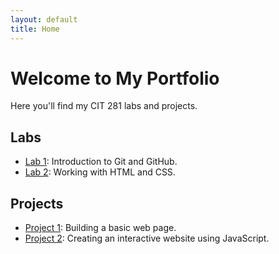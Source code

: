 ```yaml
---
layout: default
title: Home
---
```

# Welcome to My Portfolio

Here you'll find my CIT 281 labs and projects.

## Labs

- [Lab 1](https://github.com/yourusername/lab1-repo): Introduction to Git and GitHub.
- [Lab 2](https://github.com/yourusername/lab2-repo): Working with HTML and CSS.

## Projects

- [Project 1](https://github.com/yourusername/project1-repo): Building a basic web page.
- [Project 2](https://github.com/yourusername/project2-repo): Creating an interactive website using JavaScript.
